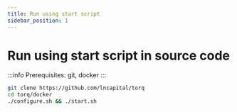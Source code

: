 ```yaml
---
title: Run using start script
sidebar_position: 1
---
```


# Run using start script in source code

:::info
Prerequisites: git, docker
:::

```sh
git clone https://github.com/lncapital/torq
cd torq/docker
./configure.sh && ./start.sh
```
